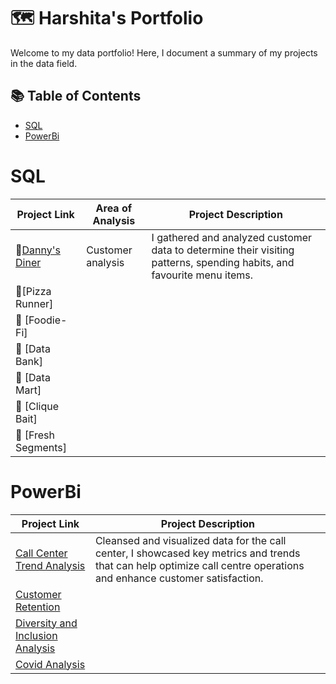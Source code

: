 # 🗺 Harshita's Portfolio

Welcome to my data portfolio! Here, I document a summary of my projects in the data field. 

## 📚 Table of Contents
- [SQL](#sql)
- [PowerBi](#PowerBi)


# SQL

| Project Link | Area of Analysis | Project Description | 
|---|---|---|
| 🍜[Danny's Diner](https://github.com/Harshita290/8-Week-SQL-Challenge/tree/main/Case%20Study%20%231%20-%20Danny's%20Diner) | Customer analysis | I gathered and analyzed customer data to determine their visiting patterns, spending habits, and favourite menu items.  | 
| 🍕[Pizza Runner] |
| 🥑 [Foodie-Fi] |
| 🏦 [Data Bank]  |  
| 🌽 [Data Mart] |  
| 🎣 [Clique Bait]  |  
| 🍒 [Fresh Segments] |  


# PowerBi

| Project Link | Project Description | 
|---|---|
| [Call Center Trend Analysis](https://github.com/Harshita290/Power-Bi-Projects/tree/main/Forage%20Internship/Call%20Centre%20Trend%20Analysis) | Cleansed and visualized data for the call center, I showcased key metrics and trends that can help optimize call centre operations and enhance customer satisfaction. |
| [Customer Retention](https://github.com/Harshita290/Power-Bi-Projects/tree/main/Forage%20Internship/Customer%20Retention) |
| [Diversity and Inclusion Analysis](https://github.com/Harshita290/Power-Bi-Projects/tree/main/Forage%20Internship/Diversity%20and%20Inclusion%20Analysis) |
| [Covid Analysis](https://github.com/Harshita290/Power-Bi-Projects/tree/main/Sparks%20Foundation) |

